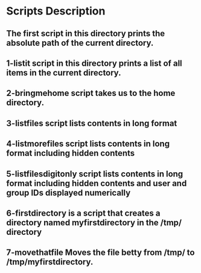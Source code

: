 # Scripts Description

## The first script in this directory prints the absolute path of the current directory.

## 1-listit script in this directory prints a list of all items in the current directory.

## 2-bringmehome script takes us to the home directory.

## 3-listfiles script lists contents in long format

## 4-listmorefiles script lists contents in long format including hidden contents

## 5-listfilesdigitonly script lists contents in long format including hidden contents and user and group IDs displayed numerically

## 6-firstdirectory is a script that creates a directory named myfirstdirectory in the /tmp/ directory

## 7-movethatfile Moves the file betty from /tmp/ to /tmp/myfirstdirectory.
